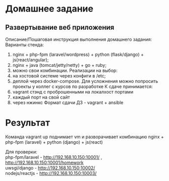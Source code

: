 # Домашнее задание
 ## Развертывание веб приложения

Описание/Пошаговая инструкция выполнения домашнего задания:
Варианты стенда:

1. nginx + php-fpm (laravel/wordpress) + python (flask/django) + js(react/angular);
2. nginx + java (tomcat/jetty/netty) + go + ruby;
3. можно свои комбинации. Реализации на выбор:
4. на хостовой системе через конфиги в /etc;
5. деплой через docker-compose. Для усложнения можно попросить проекты у коллег с курсов по разработке К сдаче принимается:
6. vagrant стэнд с проброшенными на локалхост портами
7. каждый порт на свой сайт
8. через нжинкс Формат сдачи ДЗ - vagrant + ansible

# Результат
Команда vagrant up поднимает vm и разворачивает комбинацию nginx + php-fpm (laravel) + python (django) + js(react)

Для проверки:  
php-fpm/laravel - http://192.168.10.150:10001/ , http://192.168.10.150:10001/homework  
uwsgi/django - http://192.168.10.150:10002/  
nodejs/reactjs - http://192.168.10.150:10003/
